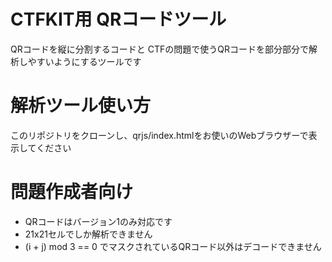 # CTFKIT用 QRコードツール
QRコードを縦に分割するコードと
CTFの問題で使うQRコードを部分部分で解析しやすいようにするツールです

# 解析ツール使い方
このリポジトリをクローンし、qrjs/index.htmlをお使いのWebブラウザーで表示してください

# 問題作成者向け
- QRコードはバージョン1のみ対応です
- 21x21セルでしか解析できません
- (i + j) mod 3 == 0 でマスクされているQRコード以外はデコードできません 
